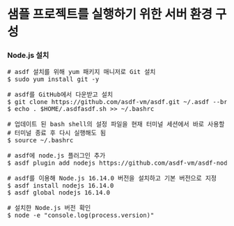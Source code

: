 # 샘플 프로젝트를 실행하기 위한 서버 환경 구성
### Node.js 설치
<pre>
# asdf 설치를 위해 yum 패키지 매니저로 Git 설치
$ sudo yum install git -y

# asdf를 GitHub에서 다운받고 설치
$ git clone https://github.com/asdf-vm/asdf.git ~/.asdf --branch v0.9.0
$ echo . $HOME/.asdfasdf.sh >> ~/.bashrc

# 업데이트 된 bash shell의 설정 파일을 현재 터미널 세션에서 바로 사용할 수 있게 함
# 터미널 종료 후 다시 실행해도 됨
$ source ~/.bashrc

# asdf에 node.js 플러그인 추가
$ asdf plugin add nodejs https://github.com/asdf-vm/asdf-nodejs.git

# asdf를 이용해 Node.js 16.14.0 버전을 설치하고 기본 버전으로 지정
$ asdf install nodejs 16.14.0
$ asdf global nodejs 16.14.0

# 설치한 Node.js 버전 확인
$ node -e "console.log(process.version)"
</pre>
